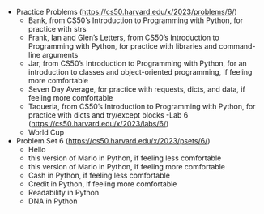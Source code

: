 - Practice Problems (https://cs50.harvard.edu/x/2023/problems/6/)
  - Bank, from CS50’s Introduction to Programming with Python, for practice with strs
  - Frank, Ian and Glen’s Letters, from CS50’s Introduction to Programming with Python, for practice with libraries and command-line arguments
  - Jar, from CS50’s Introduction to Programming with Python, for an introduction to classes and object-oriented programming, if feeling more comfortable
  - Seven Day Average, for practice with requests, dicts, and data, if feeling more comfortable
  - Taqueria, from CS50’s Introduction to Programming with Python, for practice with dicts and try/except blocks
-Lab 6 (https://cs50.harvard.edu/x/2023/labs/6/)
  - World Cup
- Problem Set 6 (https://cs50.harvard.edu/x/2023/psets/6/)
  - Hello
  - this version of Mario in Python, if feeling less comfortable
  - this version of Mario in Python, if feeling more comfortable
  - Cash in Python, if feeling less comfortable
  - Credit in Python, if feeling more comfortable
  - Readability in Python
  - DNA in Python